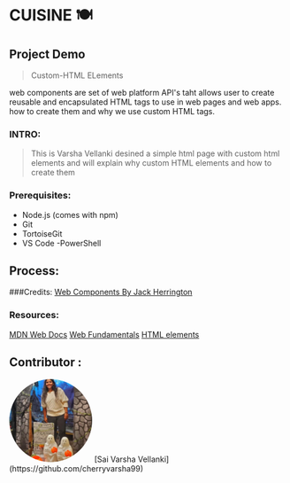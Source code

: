 # CUISINE :plate_with_cutlery:

## Project Demo
> Custom-HTML ELements

web components are set of web platform  API's taht allows user to create   reusable and encapsulated HTML tags to use in web pages and web apps. how to create them and why we use custom HTML tags.


### INTRO:

> This is Varsha Vellanki desined a simple html page with custom html elements and will explain why custom HTML elements and how to create them 



### Prerequisites:
- Node.js (comes with npm)
- Git
- TortoiseGit
- VS Code
-PowerShell



## Process:








###Credits:
[Web Components By Jack Herrington](https://www.youtube.com/watch?v=XUtCnA9WEgQ&list=PLNqp92_EXZBIjRHstP4tzzIAT3XjJ1kmr)

### Resources:

[MDN Web Docs](https://developer.mozilla.org/en-US/docs/Web/Web_Components/Using_custom_elements)
[Web Fundamentals](https://developers.google.com/web/fundamentals/web-components/customelements)
[HTML elements](https://html.spec.whatwg.org/multipage/custom-elements.html)

## Contributor :

  <img src="vsv.png" alt="drawing" width="150" style="border-radius:50%" />                 
 [Sai Varsha Vellanki](https://github.com/cherryvarsha99)  &nbsp;&nbsp;&nbsp;&nbsp;  

